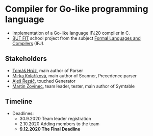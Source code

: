 # Compiler for Go-like programming language

* Implementation of a Go-like language IFJ20 compiler in C. 
* [BUT FIT](https://www.fit.vut.cz/) school project from the subject [Formal Languages and Compilers](https://www.fit.vut.cz/study/course/13305/.en) (IFJ).

## Stakeholders 
* [Tomáš Hrúz](https://github.com/Zokinko), main author of Parser
* [Mirka Kolaříková](https://github.com/miricinka), main author of Scanner, Precedence parser
* [Aleš Řezáč](https://github.com/xrezac21), touched Generator
* [Martin Žovinec](https://github.com/xzovin00), team leader, tester, main author of Symtable

## Timeline
* Deadlines:
	* 30.9.2020 Team leader registration
	* 2.10.2020 Adding members to the team
	* **9.12.2020 The Final Deadline**
